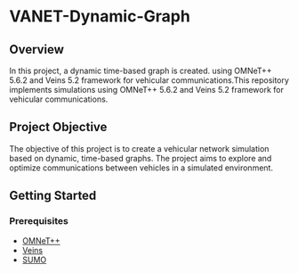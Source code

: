 # VANET-Dynamic-Graph

## Overview
In this project, a dynamic time-based graph is created.  using OMNeT++ 5.6.2 and Veins 5.2 framework for vehicular communications.This repository implements simulations using OMNeT++ 5.6.2 and Veins 5.2 framework for vehicular communications.

## Project Objective
The objective of this project is to create a vehicular network simulation based on dynamic, time-based graphs. The project aims to explore and optimize communications between vehicles in a simulated environment.

## Getting Started

### Prerequisites
- [OMNeT++](https://omnetpp.org/) 
- [Veins](https://veins.car2x.org/)
- [SUMO](https://eclipse.dev/sumo/) 
